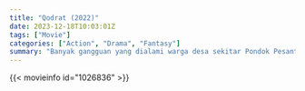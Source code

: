 ```yaml
---
title: "Qodrat (2022)"
date: 2023-12-18T10:03:01Z
tags: ["Movie"]
categories: ["Action", "Drama", "Fantasy"]
summary: "Banyak gangguan yang dialami warga desa sekitar Pondok Pesantren Kahuripan, mulai dari gagal panen hingga kerasukan. Apa yang telah terjadi?"
---
```



<mux-player stream-type="on-demand"
src="https://kp3d-my.sharepoint.com/personal/ryoo_kp3d_onmicrosoft_com/_layouts/15/download.aspx?share=EQ96GkzP3NdLhGjEZSqhg9oBBI7JrY0_fxSJAjhqrU_SeA" prefer-playback="mse" controls>

</mux-player>


{{< movieinfo id="1026836" >}}

<script src="https://cdn.jsdelivr.net/npm/@mux/mux-player"></script>

 <script type="application/ld+json ">
{
"@context": "https://schema.org/",
"@type": "VideoObject",
"name": "Qodrat (2022)",
"contentUrl": "https://stream.mux.com/tm5n5Ou2ddn3ivC4KZsqaaSX8fdsILPnNa3SC6RhLPc.m3u8",
"thumbnailUrl": "https://www.themoviedb.org/t/p/original/ezieFCeYURqwr50kR3CPfd7ITGn.jpg?width=314&fit_mode=preserve&time=25",
"uploadDate": "2023-12-18T10:03:01Z",
}

</script>
